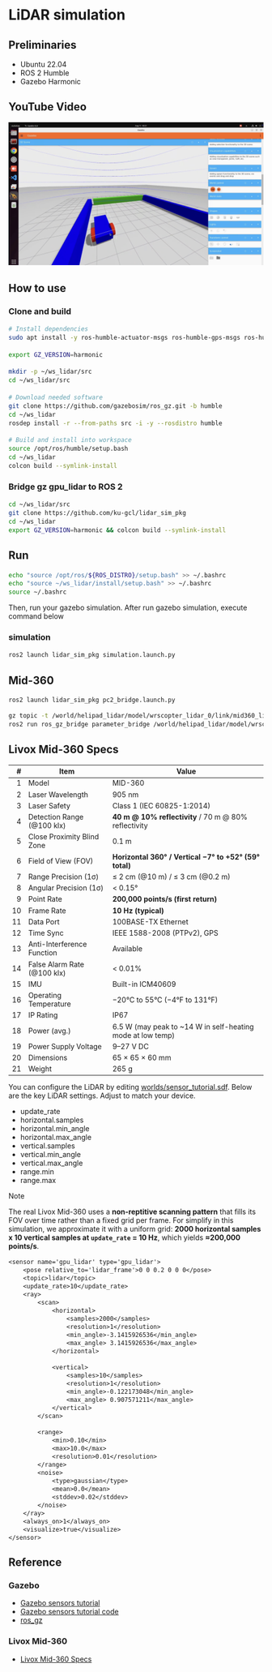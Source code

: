 # LiDAR simulation
## Preliminaries
- Ubuntu 22.04
- ROS 2 Humble
- Gazebo Harmonic


## YouTube Video
[![YouTube](doc/img/thumbnail.png)](https://youtu.be/BaE7Gy0TvX8)


## How to use
### Clone and build

```bash
# Install dependencies
sudo apt install -y ros-humble-actuator-msgs ros-humble-gps-msgs ros-humble-vision-msgs

export GZ_VERSION=harmonic

mkdir -p ~/ws_lidar/src
cd ~/ws_lidar/src

# Download needed software
git clone https://github.com/gazebosim/ros_gz.git -b humble
cd ~/ws_lidar
rosdep install -r --from-paths src -i -y --rosdistro humble

# Build and install into workspace
source /opt/ros/humble/setup.bash
cd ~/ws_lidar
colcon build --symlink-install
```

### Bridge gz gpu_lidar to ROS 2

```bash
cd ~/ws_lidar/src
git clone https://github.com/ku-gcl/lidar_sim_pkg
cd ~/ws_lidar
export GZ_VERSION=harmonic && colcon build --symlink-install
```

## Run

```bash
echo "source /opt/ros/${ROS_DISTRO}/setup.bash" >> ~/.bashrc
echo "source ~/ws_lidar/install/setup.bash" >> ~/.bashrc
source ~/.bashrc
```

Then, run your gazebo simulation. 
After run gazebo simulation, execute command below

### simulation
```bash
ros2 launch lidar_sim_pkg simulation.launch.py
```

## Mid-360 

```bash
ros2 launch lidar_sim_pkg pc2_bridge.launch.py
```

```bash
gz topic -t /world/helipad_lidar/model/wrscopter_lidar_0/link/mid360_link/sensor/lidar/scan/points --info
ros2 run ros_gz_bridge parameter_bridge /world/helipad_lidar/model/wrscopter_lidar_0/link/mid360_link/sensor/lidar/scan/points@sensor_msgs/msg/PointCloud2@gz.msgs.PointCloudPacked
```





## Livox Mid-360 Specs
|  # | Item                        | Value                                                       |
| -: | --------------------------- | ----------------------------------------------------------- |
|  1 | Model                       | MID-360                                                     |
|  2 | Laser Wavelength            | 905 nm                                                      |
|  3 | Laser Safety                | Class 1 (IEC 60825-1:2014)                                  |
|  4 | Detection Range (@100 klx)  | **40 m @ 10% reflectivity** / 70 m @ 80% reflectivity           |
|  5 | Close Proximity Blind Zone  | 0.1 m                                                       |
|  6 | Field of View (FOV)         | **Horizontal 360° / Vertical −7° to +52° (59° total)**          |
|  7 | Range Precision (1σ)        | ≤ 2 cm (@10 m) / ≤ 3 cm (@0.2 m)                            |
|  8 | Angular Precision (1σ)      | < 0.15°                                                     |
|  9 | Point Rate                  | **200,000 points/s (first return)**                             |
| 10 | Frame Rate                  | **10 Hz (typical)**                                             |
| 11 | Data Port                   | 100BASE-TX Ethernet                                         |
| 12 | Time Sync                   | IEEE 1588-2008 (PTPv2), GPS                                 |
| 13 | Anti-Interference Function  | Available                                                   |
| 14 | False Alarm Rate (@100 klx) | < 0.01%                                                     |
| 15 | IMU                         | Built-in ICM40609                                           |
| 16 | Operating Temperature       | −20°C to 55°C (−4°F to 131°F)                               |
| 17 | IP Rating                   | IP67                                                        |
| 18 | Power (avg.)                | 6.5 W (may peak to \~14 W in self-heating mode at low temp) |
| 19 | Power Supply Voltage        | 9–27 V DC                                                   |
| 20 | Dimensions                  | 65 × 65 × 60 mm                                             |
| 21 | Weight                      | 265 g                                                       |


You can configure the LiDAR by editing [worlds/sensor_tutorial.sdf](worlds/sensor_tutorial.sdf).
Below are the key LiDAR settings. Adjust to match your device.

- update_rate
- horizontal.samples
- horizontal.min_angle
- horizontal.max_angle
- vertical.samples
- vertical.min_angle
- vertical.max_angle
- range.min
- range.max

> [!NOTE]
> The real Livox Mid-360 uses a **non-reptitive scanning pattern** that fills its FOV over time rather than a fixed grid per frame.
> For simplify in this simulation, we approximate it with a uniform grid: 
> **2000 horizontal samples x 10 vertical samples at `update_rate` = 10 Hz**, which yields **≈200,000 points/s**.


```sdf
<sensor name='gpu_lidar' type='gpu_lidar'>
    <pose relative_to='lidar_frame'>0 0 0.2 0 0 0</pose>
    <topic>lidar</topic>
    <update_rate>10</update_rate>
    <ray>
        <scan>
            <horizontal>
                <samples>2000</samples>
                <resolution>1</resolution>
                <min_angle>-3.1415926536</min_angle>
                <max_angle> 3.1415926536</max_angle>
            </horizontal>

            <vertical>
                <samples>10</samples>
                <resolution>1</resolution>
                <min_angle>-0.122173048</min_angle>
                <max_angle> 0.907571211</max_angle>
            </vertical>
        </scan>

        <range>
            <min>0.10</min>
            <max>10.0</max>
            <resolution>0.01</resolution>
        </range>
        <noise>
            <type>gaussian</type>
            <mean>0.0</mean>
            <stddev>0.02</stddev>
        </noise>
    </ray>
    <always_on>1</always_on>
    <visualize>true</visualize>
</sensor>
```


## Reference
### Gazebo
- [Gazebo sensors tutorial](https://gazebosim.org/docs/harmonic/sensors/)
- [Gazebo sensors tutorial code](https://github.com/gazebosim/docs/tree/master/harmonic/tutorials/sensors)
- [ros_gz](https://github.com/gazebosim/ros_gz)

### Livox Mid-360
- [Livox Mid-360 Specs](https://www.livoxtech.com/jp/mid-360/specs)

